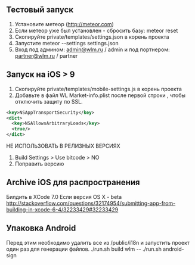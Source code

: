 ## Тестовый запуск
1. Установите метеор (http://meteor.com)
1. Если метеор уже был установлен - сбросить базу: meteor reset
1. Скопируйте private/templates/settings.json в корень проекта
1. Запустите meteor --settings settings.json
1. Вход под админом: admin@wlm.ru / admin и под портнером: partner@wlm.ru / partner

## Запуск на iOS > 9
1. Скопируйте private/templates/mobile-settings.js в корень проекта
1. Добавьте в файл WL Market-info.plist после первой строки <dict>, чтобы отключить защиту по SSL.
```xml
<key>NSAppTransportSecurity</key>
<dict>
  <key>NSAllowsArbitraryLoads</key>
  <true/>
</dict>
```
НЕ ИСПОЛЬЗОВАТЬ В РЕЛИЗНЫХ ВЕРСИЯХ

1. Build Settings > Use bitcode > NO
1. Поправить версию

## Archive iOS для распространения
Билдить в XCode 7.0
Если версия OS X - beta
http://stackoverflow.com/questions/32174954/submitting-app-from-building-in-xcode-6-4/32233429#32233429
  
## Упаковка Android
 Перед этим необходимо удалить все из /public/i18n и запустить проект один раз для генерации файлов.
 ./run.sh build wlm
-- ./run.sh android-sign
